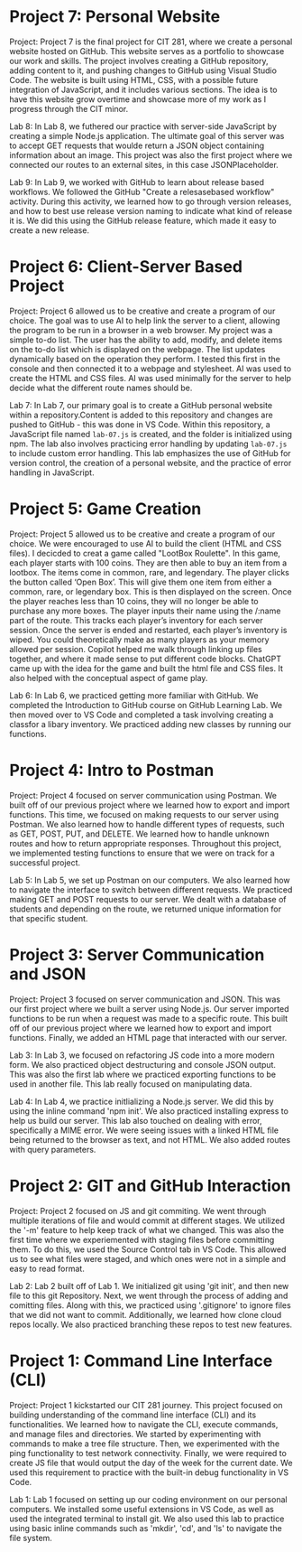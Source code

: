 # Project 7: Personal Website

Project: Project 7 is the final project for CIT 281, where we create a personal website hosted on GitHub. This website serves as a portfolio to showcase our work and skills. The project involves creating a GitHub repository, adding content to it, and pushing changes to GitHub using Visual Studio Code. The website is built using HTML, CSS, with a possible future integration of JavaScript, and it includes various sections. The idea is to have this website grow overtime and showcase more of my work as I progress through the CIT minor.

Lab 8: In Lab 8, we futhered our practice with server-side JavaScript by creating a simple Node.js application. The ultimate goal of this server was to accept GET requests that woulde return a JSON object containing information about an image. This project was also the first project where we connected our routes to an external sites, in this case JSONPlaceholder.

Lab 9: In Lab 9, we worked with GitHub to learn about release based workflows. We followed the GitHub "Create a relesasebased workflow" activity. During this activity, we learned how to go through version releases, and how to best use release version naming to indicate what kind of release it is. We did this using the GitHub release feature, which made it easy to create a new release.

# Project 6: Client-Server Based Project

Project: Project 6 allowed us to be creative and create a program of our choice. The goal was to use AI to help link the server to a client, allowing the program to be run in a browser in a web browser. My project was a simple to-do list. The user has the ability to add, modify, and delete items on the to-do list which is displayed on the webpage. The list updates dynamically based on the operation they perform. I tested this first in the console and then connected it to a webpage and stylesheet. AI was used to create the HTML and CSS files. AI was used minimally for the server to help decide what the different route names should be.

Lab 7: In Lab 7, our primary goal is to create a GitHub personal website within a repository.Content is added to this repository and changes are pushed to GitHub - this was done in VS Code. Within this repository, a JavaScript file named `lab-07.js` is created, and the folder is initialized using npm. The lab also involves practicing error handling by updating `lab-07.js` to include custom error handling. This lab emphasizes the use of GitHub for version control, the creation of a personal website, and the practice of error handling in JavaScript.

# Project 5: Game Creation

Project: Project 5 allowed us to be creative and create a program of our choice. We were encouraged to use AI to build the client (HTML and CSS files). I decicded to creat a game called "LootBox Roulette". In this game, each player starts with 100 coins. They are then able to buy an item from a lootbox. The items come in common, rare, and legendary. The player clicks the button called ‘Open Box’. This will give them one item from either a common, rare, or legendary box. This is then displayed on the screen. Once the player reaches less than 10 coins, they will no longer be able to purchase any more boxes. The player inputs their name using the /:name part of the route. This tracks each player’s inventory for each server session. Once the server is ended and restarted, each player’s inventory is wiped. You could theoretically make as many players as your memory allowed per session. Copilot helped me walk through linking up files together, and where it made sense to put different code blocks. ChatGPT came up with the idea for the game and built the html file and CSS files. It also helped with the conceptual aspect of game play.

Lab 6: In Lab 6, we practiced getting more familiar with GitHub. We completed the Introduction to GitHub course on GitHub Learning Lab. We then moved over to VS Code and completed a task involving creating a classfor a libary inventory. We practiced adding new classes by running our functions.

# Project 4: Intro to Postman

Project: Project 4 focused on server communication using Postman. We built off of our previous project where we learned how to export and import functions. This time, we focused on making requests to our server using Postman. We also learned how to handle different types of requests, such as GET, POST, PUT, and DELETE. We learned how to handle unknown routes and how to return appropriate responses. Throughout this project, we implemented testing functions to ensure that we were on track for a successful project.

Lab 5: In Lab 5, we set up Postman on our computers. We also learned how to navigate the interface to switch between different requests. We practiced making GET and POST requests to our server. We dealt with a database of students and depending on the route, we returned unique information for that specific student.

# Project 3: Server Communication and JSON

Project: Project 3 focused on server communication and JSON. This was our first project where we built a server using Node.js. Our server imported functions to be run when a request was made to a specific route. This built off of our previous project where we learned how to export and import functions. Finally, we added an HTML page that interacted with our server.

Lab 3: In Lab 3, we focused on refactoring JS code into a more modern form. We also practiced object destructuring and console JSON output. This was also the first lab where we practiced exporting functions to be used in another file. This lab really focused on manipulating data.

Lab 4: In Lab 4, we practice initlializing a Node.js server. We did this by using the inline command 'npm init'. We also practiced installing express to help us build our server. This lab also touched on dealing with error, specifically a MIME error. We were seeing issues with a linked HTML file being returned to the browser as text, and not HTML. We also added routes with query parameters.

# Project 2: GIT and GitHub Interaction

Project: Project 2 focused on JS and git commiting. We went through multiple iterations of file and would commit at different stages. We utilized the '-m' feature to help keep track of what we changed. This was also the first time where we experiemented with staging files before committing them. To do this, we used the Source Control tab in VS Code. This allowed us to see what files were staged, and which ones were not in a simple and easy to read format.

Lab 2: Lab 2 built off of Lab 1. We initialized git using 'git init', and then new file to this git Repository. Next, we went through the process of adding and comitting files. Along with this, we practiced using '.gitignore' to ignore files that we did not want to commit. Additionally, we learned how clone cloud repos locally. We also practiced branching these repos to test new features.

# Project 1: Command Line Interface (CLI)

Project: Project 1 kickstarted our CIT 281 journey. This project focused on building understanding of the command line interface (CLI) and its functionalities. We learned how to navigate the CLI, execute commands, and manage files and directories. We started by experimenting with commands to make a tree file structure. Then, we experimented with the ping functionality to test network connectivity. Finally, we were required to create JS file that would output the day of the week for the current date. We used this requirement to practice with the built-in debug functionality in VS Code.

Lab 1: Lab 1 focused on setting up our coding environment on our personal computers. We installed some useful extensions in VS Code, as well as used the integrated terminal to install git. We also used this lab to practice using basic inline commands such as 'mkdir', 'cd', and 'ls' to navigate the file system.
